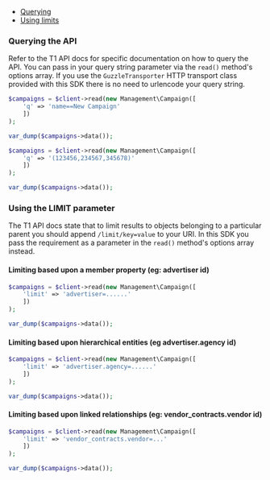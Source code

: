 - [Querying](#querying)
- [Using limits](#limits)

### Querying the API <a name="querying"></a>

Refer to the T1 API docs for specific documentation on how to query the API. You can pass in your query string parameter via the `read()` method's options array. If you use the `GuzzleTransporter` HTTP transport class provided with this SDK there is no need to urlencode your query string.

```php
$campaigns = $client->read(new Management\Campaign([
    'q' => 'name==New Campaign'
    ])
);

var_dump($campaigns->data());
```

```php
$campaigns = $client->read(new Management\Campaign([
    'q' => '(123456,234567,345678)'
    ])
);

var_dump($campaigns->data());
```

### Using the LIMIT parameter <a name="limits"></a>

The T1 API docs state that to limit results to objects belonging to a particular parent you should append `/limit/key=value` to your URI. In this SDK you pass the requirement as a parameter in the `read()` method's options array instead.

#### Limiting based upon a member property (eg: advertiser id)

```php
$campaigns = $client->read(new Management\Campaign([
    'limit' => 'advertiser=......'
    ])
);

var_dump($campaigns->data());
```

#### Limiting based upon hierarchical entities (eg advertiser.agency id)

```php
$campaigns = $client->read(new Management\Campaign([
    'limit' => 'advertiser.agency=......'
    ])
);

var_dump($campaigns->data());
```

#### Limiting based upon linked relationships (eg: vendor_contracts.vendor id)

```php
$campaigns = $client->read(new Management\Campaign([
    'limit' => 'vendor_contracts.vendor=...'
    ])
);

var_dump($campaigns->data());
```